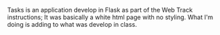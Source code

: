 Tasks is an application develop in Flask as part of the Web Track instructions;
It was basically a white html page with no styling. What I'm doing is adding to what was develop in class.
